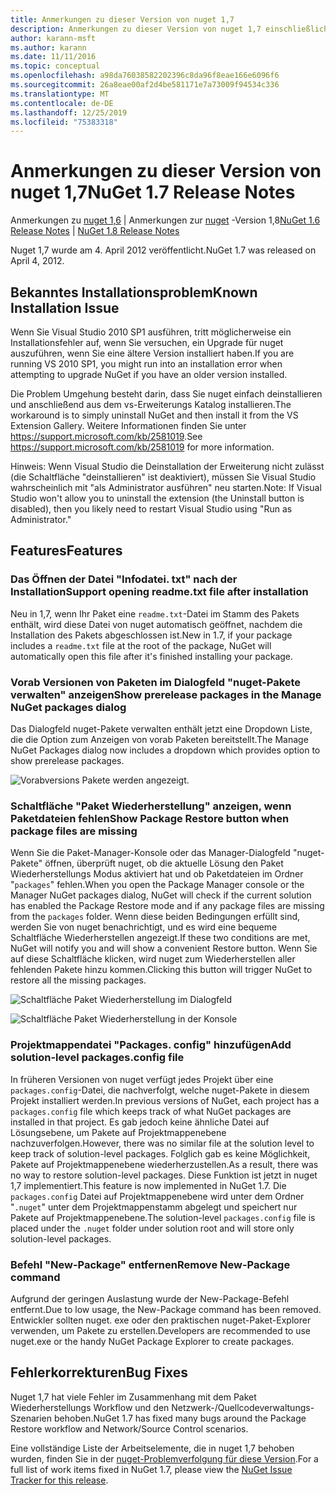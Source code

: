 ```yaml
---
title: Anmerkungen zu dieser Version von nuget 1,7
description: Anmerkungen zu dieser Version von nuget 1,7 einschließlich bekannter Probleme, Fehlerbehebungen, hinzugefügter Features und dcrs.
author: karann-msft
ms.author: karann
ms.date: 11/11/2016
ms.topic: conceptual
ms.openlocfilehash: a98da76038582202396c8da96f8eae166e6096f6
ms.sourcegitcommit: 26a8eae00af2d4be581171e7a73009f94534c336
ms.translationtype: MT
ms.contentlocale: de-DE
ms.lasthandoff: 12/25/2019
ms.locfileid: "75383318"
---
```

# <a name="nuget-17-release-notes"></a><span data-ttu-id="af146-103">Anmerkungen zu dieser Version von nuget 1,7</span><span class="sxs-lookup"><span data-stu-id="af146-103">NuGet 1.7 Release Notes</span></span>

<span data-ttu-id="af146-104">Anmerkungen zu [nuget 1,6](../release-notes/nuget-1.6.md) | Anmerkungen zur [nuget](../release-notes/nuget-1.8.md) -Version 1,8</span><span class="sxs-lookup"><span data-stu-id="af146-104">[NuGet 1.6 Release Notes](../release-notes/nuget-1.6.md) | [NuGet 1.8 Release Notes](../release-notes/nuget-1.8.md)</span></span>

<span data-ttu-id="af146-105">Nuget 1,7 wurde am 4. April 2012 veröffentlicht.</span><span class="sxs-lookup"><span data-stu-id="af146-105">NuGet 1.7 was released on April 4, 2012.</span></span>

## <a name="known-installation-issue"></a><span data-ttu-id="af146-106">Bekanntes Installationsproblem</span><span class="sxs-lookup"><span data-stu-id="af146-106">Known Installation Issue</span></span>
<span data-ttu-id="af146-107">Wenn Sie Visual Studio 2010 SP1 ausführen, tritt möglicherweise ein Installationsfehler auf, wenn Sie versuchen, ein Upgrade für nuget auszuführen, wenn Sie eine ältere Version installiert haben.</span><span class="sxs-lookup"><span data-stu-id="af146-107">If you are running VS 2010 SP1, you might run into an installation error when attempting to upgrade NuGet if you have an older version installed.</span></span>

<span data-ttu-id="af146-108">Die Problem Umgehung besteht darin, dass Sie nuget einfach deinstallieren und anschließend aus dem vs-Erweiterungs Katalog installieren.</span><span class="sxs-lookup"><span data-stu-id="af146-108">The workaround is to simply uninstall NuGet and then install it from the VS Extension Gallery.</span></span>  <span data-ttu-id="af146-109">Weitere Informationen finden Sie unter <https://support.microsoft.com/kb/2581019>.</span><span class="sxs-lookup"><span data-stu-id="af146-109">See <https://support.microsoft.com/kb/2581019> for more information.</span></span>

<span data-ttu-id="af146-110">Hinweis: Wenn Visual Studio die Deinstallation der Erweiterung nicht zulässt (die Schaltfläche "deinstallieren" ist deaktiviert), müssen Sie Visual Studio wahrscheinlich mit "als Administrator ausführen" neu starten.</span><span class="sxs-lookup"><span data-stu-id="af146-110">Note: If Visual Studio won't allow you to uninstall the extension (the Uninstall button is disabled), then you likely need to restart Visual Studio using "Run as Administrator."</span></span>

## <a name="features"></a><span data-ttu-id="af146-111">Features</span><span class="sxs-lookup"><span data-stu-id="af146-111">Features</span></span>

### <a name="support-opening-readmetxt-file-after-installation"></a><span data-ttu-id="af146-112">Das Öffnen der Datei "Infodatei. txt" nach der Installation</span><span class="sxs-lookup"><span data-stu-id="af146-112">Support opening readme.txt file after installation</span></span>
<span data-ttu-id="af146-113">Neu in 1,7, wenn Ihr Paket eine `readme.txt`-Datei im Stamm des Pakets enthält, wird diese Datei von nuget automatisch geöffnet, nachdem die Installation des Pakets abgeschlossen ist.</span><span class="sxs-lookup"><span data-stu-id="af146-113">New in 1.7, if your package includes a `readme.txt` file at the root of the package, NuGet will automatically open this file after it's finished installing your package.</span></span>

### <a name="show-prerelease-packages-in-the-manage-nuget-packages-dialog"></a><span data-ttu-id="af146-114">Vorab Versionen von Paketen im Dialogfeld "nuget-Pakete verwalten" anzeigen</span><span class="sxs-lookup"><span data-stu-id="af146-114">Show prerelease packages in the Manage NuGet packages dialog</span></span>
<span data-ttu-id="af146-115">Das Dialogfeld nuget-Pakete verwalten enthält jetzt eine Dropdown Liste, die die Option zum Anzeigen von vorab Paketen bereitstellt.</span><span class="sxs-lookup"><span data-stu-id="af146-115">The Manage NuGet Packages dialog now includes a dropdown which provides option to show prerelease packages.</span></span>

![Vorabversions Pakete werden angezeigt.](./media/prerelease-dropdown.png)

### <a name="show-package-restore-button-when-package-files-are-missing"></a><span data-ttu-id="af146-117">Schaltfläche "Paket Wiederherstellung" anzeigen, wenn Paketdateien fehlen</span><span class="sxs-lookup"><span data-stu-id="af146-117">Show Package Restore button when package files are missing</span></span>
<span data-ttu-id="af146-118">Wenn Sie die Paket-Manager-Konsole oder das Manager-Dialogfeld "nuget-Pakete" öffnen, überprüft nuget, ob die aktuelle Lösung den Paket Wiederherstellungs Modus aktiviert hat und ob Paketdateien im Ordner "`packages`" fehlen.</span><span class="sxs-lookup"><span data-stu-id="af146-118">When you open the Package Manager console or the Manager NuGet packages dialog, NuGet will check if the current solution has enabled the Package Restore mode and if any package files are missing from the `packages` folder.</span></span> <span data-ttu-id="af146-119">Wenn diese beiden Bedingungen erfüllt sind, werden Sie von nuget benachrichtigt, und es wird eine bequeme Schaltfläche Wiederherstellen angezeigt.</span><span class="sxs-lookup"><span data-stu-id="af146-119">If these two conditions are met, NuGet will notify you and will show a convenient Restore button.</span></span> <span data-ttu-id="af146-120">Wenn Sie auf diese Schaltfläche klicken, wird nuget zum Wiederherstellen aller fehlenden Pakete hinzu kommen.</span><span class="sxs-lookup"><span data-stu-id="af146-120">Clicking this button will trigger NuGet to restore all the missing packages.</span></span>

![Schaltfläche Paket Wiederherstellung im Dialogfeld](./media/packagerestore-dialog.png)

![Schaltfläche Paket Wiederherstellung in der Konsole](./media/packagerestore-console.png)

### <a name="add-solution-level-packagesconfig-file"></a><span data-ttu-id="af146-123">Projektmappendatei "Packages. config" hinzufügen</span><span class="sxs-lookup"><span data-stu-id="af146-123">Add solution-level packages.config file</span></span>
<span data-ttu-id="af146-124">In früheren Versionen von nuget verfügt jedes Projekt über eine `packages.config`-Datei, die nachverfolgt, welche nuget-Pakete in diesem Projekt installiert werden.</span><span class="sxs-lookup"><span data-stu-id="af146-124">In previous versions of NuGet, each project has a `packages.config` file which keeps track of what NuGet packages are installed in that project.</span></span> <span data-ttu-id="af146-125">Es gab jedoch keine ähnliche Datei auf Lösungsebene, um Pakete auf Projektmappenebene nachzuverfolgen.</span><span class="sxs-lookup"><span data-stu-id="af146-125">However, there was no similar file at the solution level to keep track of solution-level packages.</span></span> <span data-ttu-id="af146-126">Folglich gab es keine Möglichkeit, Pakete auf Projektmappenebene wiederherzustellen.</span><span class="sxs-lookup"><span data-stu-id="af146-126">As a result, there was no way to restore solution-level packages.</span></span>
<span data-ttu-id="af146-127">Diese Funktion ist jetzt in nuget 1,7 implementiert.</span><span class="sxs-lookup"><span data-stu-id="af146-127">This feature is now implemented in NuGet 1.7.</span></span> <span data-ttu-id="af146-128">Die `packages.config` Datei auf Projektmappenebene wird unter dem Ordner "`.nuget`" unter dem Projektmappenstamm abgelegt und speichert nur Pakete auf Projektmappenebene.</span><span class="sxs-lookup"><span data-stu-id="af146-128">The solution-level `packages.config` file is placed under the `.nuget` folder under solution root and will store only solution-level packages.</span></span>

### <a name="remove-new-package-command"></a><span data-ttu-id="af146-129">Befehl "New-Package" entfernen</span><span class="sxs-lookup"><span data-stu-id="af146-129">Remove New-Package command</span></span>
<span data-ttu-id="af146-130">Aufgrund der geringen Auslastung wurde der New-Package-Befehl entfernt.</span><span class="sxs-lookup"><span data-stu-id="af146-130">Due to low usage, the New-Package command has been removed.</span></span> <span data-ttu-id="af146-131">Entwickler sollten nuget. exe oder den praktischen nuget-Paket-Explorer verwenden, um Pakete zu erstellen.</span><span class="sxs-lookup"><span data-stu-id="af146-131">Developers are recommended to use nuget.exe or the handy NuGet Package Explorer to create packages.</span></span>

## <a name="bug-fixes"></a><span data-ttu-id="af146-132">Fehlerkorrekturen</span><span class="sxs-lookup"><span data-stu-id="af146-132">Bug Fixes</span></span>
<span data-ttu-id="af146-133">Nuget 1,7 hat viele Fehler im Zusammenhang mit dem Paket Wiederherstellungs Workflow und den Netzwerk-/Quellcodeverwaltungs-Szenarien behoben.</span><span class="sxs-lookup"><span data-stu-id="af146-133">NuGet 1.7 has fixed many bugs around the Package Restore workflow and Network/Source Control scenarios.</span></span>

<span data-ttu-id="af146-134">Eine vollständige Liste der Arbeitselemente, die in nuget 1,7 behoben wurden, finden Sie in der [nuget-Problemverfolgung für diese Version](http://nuget.codeplex.com/workitem/list/advanced?keyword=&status=Closed&type=All&priority=All&release=NuGet%201.7&assignedTo=All&component=All&sortField=Votes&sortDirection=Descending&page=0).</span><span class="sxs-lookup"><span data-stu-id="af146-134">For a full list of work items fixed in NuGet 1.7, please view the [NuGet Issue Tracker for this release](http://nuget.codeplex.com/workitem/list/advanced?keyword=&status=Closed&type=All&priority=All&release=NuGet%201.7&assignedTo=All&component=All&sortField=Votes&sortDirection=Descending&page=0).</span></span>
